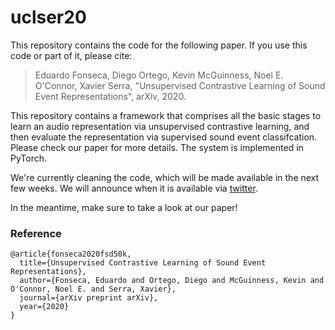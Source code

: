 # uclser20

This repository contains the code for the following paper. If you use this code or part of it, please cite:

>Eduardo Fonseca, Diego Ortego, Kevin McGuinness, Noel E. O'Connor, Xavier Serra, "Unsupervised Contrastive Learning of Sound Event Representations", arXiv, 2020.
      
This repository contains a framework that comprises all the basic stages to learn an audio representation via unsupervised contrastive learning, and then evaluate the representation via supervised sound event classifcation. Please check our paper for more details. The system is implemented in PyTorch.

We're currently cleaning the code, which will be made available in the next few weeks. We will announce when it is available via <a href="https://twitter.com/edfonseca_" target="_blank">twitter</a>.

In the meantime, make sure to take a look at our paper!

### Reference
```
@article{fonseca2020fsd50k,
  title={Unsupervised Contrastive Learning of Sound Event Representations},
  author={Fonseca, Eduardo and Ortego, Diego and McGuinness, Kevin and O'Connor, Noel E. and Serra, Xavier},
  journal={arXiv preprint arXiv},
  year={2020}
}

```
